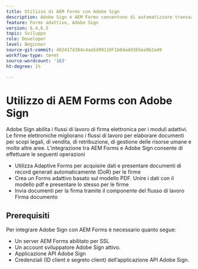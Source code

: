 ```yaml
---
title: Utilizzo di AEM Forms con Adobe Sign
description: Adobe Sign e AEM Forms consentono di automatizzare transazioni complesse e includere firme elettroniche legali come parte di un’esperienza digitale senza soluzione di continuità.
feature: Forms adattivo, Adobe Sign
version: 6.4,6.5
topic: Sviluppo
role: Developer
level: Beginner
source-git-commit: 462417d384c4aa5d99110f1b8dadd165ea9b2a49
workflow-type: tm+mt
source-wordcount: '163'
ht-degree: 1%

---
```


# Utilizzo di AEM Forms con Adobe Sign

Adobe Sign abilita i flussi di lavoro di firma elettronica per i moduli adattivi. Le firme elettroniche migliorano i flussi di lavoro per elaborare documenti per scopi legali, di vendita, di retribuzione, di gestione delle risorse umane e molte altre aree.
L’integrazione tra AEM Forms e Adobe Sign consente di effettuare le seguenti operazioni

* Utilizza Adaptive Forms per acquisire dati e presentare documenti di record generati automaticamente (DoR) per le firme
* Crea un Forms adattivo basato sul modello PDF. Unire i dati con il modello pdf e presentare lo stesso per le firme
* Invia documenti per la firma tramite il componente del flusso di lavoro Firma documento

## Prerequisiti

Per integrare Adobe Sign con AEM Forms è necessario quanto segue:

* Un server AEM Forms abilitato per SSL
* Un account sviluppatore Adobe Sign attivo.
* Applicazione API Adobe Sign
* Credenziali (ID client e segreto client) dell’applicazione API Adobe Sign.

